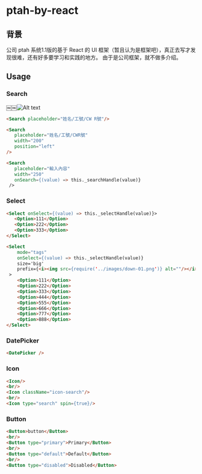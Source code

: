 # ptah-by-react

## 背景

公司 ptah 系统1.1版的基于 React 的 UI 框架（暂且认为是框架吧），真正去写才发现很难，还有好多要学习和实践的地方。
由于是公司框架，就不做多介绍。

## Usage

### Search

￼￼![Alt text](https://github.com/Caleboy/ptah-by-react/new/master/)

```html
<Search placeholder="姓名/工號/CW￼R號"/>
```

```html
<Search
   placeholder="姓名/工號/CWR號"
   width="200"
   position="left"
/>
```

```html
<Search
   placeholder="輸入內容"
   width="250"
   onSearch={(value) => this._searchHandle(value)}
 />
```

### Select

```html
<Select onSelect={(value) => this._selectHandle(value)}>
   <Option>111</Option>
   <Option>222</Option>
   <Option>333</Option>
</Select>
```

```html
<Select
    mode="tags"
    onSelect={(value) => this._selectHandle(value)}
    size='big'
    prefix={<i><img src={require('../images/down-01.png')} alt=""/></i>}
 >
    <Option>111</Option>
    <Option>222</Option>
    <Option>333</Option>
    <Option>444</Option>
    <Option>555</Option>
    <Option>666</Option>
    <Option>777</Option>
    <Option>888</Option>
</Select>
```

### DatePicker

```html
<DatePicker />
```

### Icon

```html
<Icon/>
<br/>
<Icon className="icon-search"/>
<br/>
<Icon type="search" spin={true}/>
```


### Button


```html
<Button>button</Button>
<br/>
<Button type="primary">Primary</Button>
<br/>
<Button type="default">Default</Button>
<br/>
<Button type="disabled">Disabled</Button>
```
